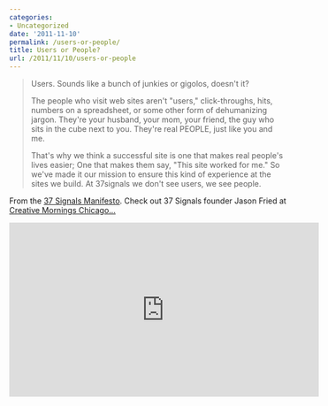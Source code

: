 ```yaml
---
categories:
- Uncategorized
date: '2011-11-10'
permalink: /users-or-people/
title: Users or People?
url: /2011/11/10/users-or-people
---
```


<blockquote>Users. Sounds like a bunch of junkies or gigolos, doesn't it?

The people who visit web sites aren't "users," click-throughs, hits, numbers on a spreadsheet, or some other form of dehumanizing jargon. They're your husband, your mom, your friend, the guy who sits in the cube next to you. They're real PEOPLE, just like you and me.

That's why we think a successful site is one that makes real people's lives easier; One that makes them say, "This site worked for me." So we've made it our mission to ensure this kind of experience at the sites we build. At 37signals we don't see users, we see people.</blockquote>

From the <a href="http://37signals.com/manifesto">37 Signals Manifesto</a>. Check out 37 Signals founder Jason Fried at <a href="http://vimeo.com/28150404">Creative Mornings Chicago...</a>

<iframe class="alignc" src="https://player.vimeo.com/video/28150404" width="560" height="315" frameborder="0" webkitAllowFullScreen allowFullScreen></iframe>
